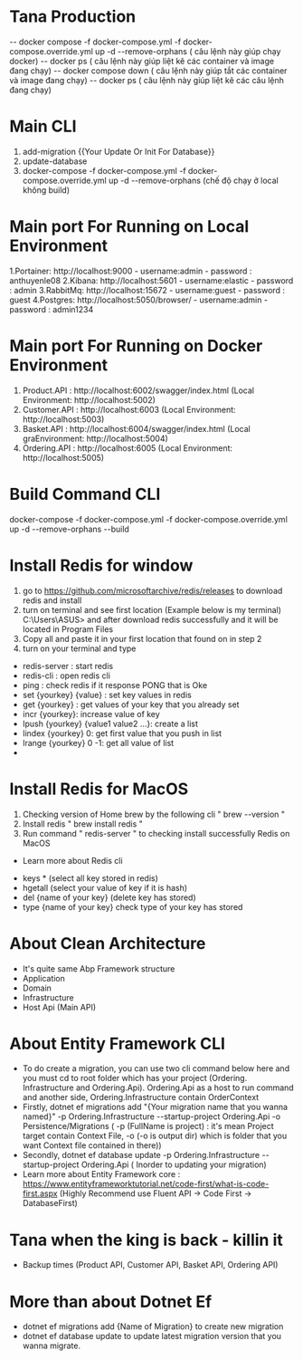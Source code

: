 ﻿# Tana Production
-- docker compose -f docker-compose.yml -f docker-compose.override.yml up -d --remove-orphans
( câu lệnh này giúp chạy docker)
-- docker ps
( câu lệnh này giúp liệt kê các container và image đang chạy)
-- docker compose down
( câu lệnh này giúp tắt  các container và image đang chạy)
-- docker ps ( câu lệnh này giúp liệt kê các câu lệnh đang chạy)

# Main CLI
1. add-migration {{Your Update Or Init For Database}}
2. update-database 
3. docker-compose -f docker-compose.yml -f docker-compose.override.yml up -d --remove-orphans (chế độ chạy ở local không build)

# Main port For Running on Local Environment
1.Portainer: http://localhost:9000 - username:admin - password : anthuyenle08
2.Kibana: http://localhost:5601 - username:elastic - password : admin
3.RabbitMq: http://localhost:15672 - username:guest - password : guest
4.Postgres: http://localhost:5050/browser/ - username:admin - password : admin1234

# Main port For Running on Docker Environment
1. Product.API : http://localhost:6002/swagger/index.html (Local Environment: http://localhost:5002)
2. Customer.API : http://localhost:6003 (Local Environment: http://localhost:5003)
3. Basket.API : http://localhost:6004/swagger/index.html (Local graEnvironment: http://localhost:5004)
4. Ordering.API : http://localhost:6005 (Local Environment: http://localhost:5005)

# Build Command CLI
docker-compose -f docker-compose.yml -f docker-compose.override.yml up -d --remove-orphans --build

# Install Redis for window
1. go to https://github.com/microsoftarchive/redis/releases to download redis and install
2. turn on terminal and see first location (Example below is my terminal)
C:\Users\ASUS>
and after download redis successfully and it will be located in Program Files
3. Copy all and paste it in your first location that found on in step 2
4. turn on your terminal and type
+ redis-server : start redis
+ redis-cli : open redis cli
+ ping : check redis if it response PONG that is Oke
+ set {yourkey} {value} : set key values in redis
+ get {yourkey} : get values of your key that you already set
+ incr {yourkey}: increase value of key
+ lpush {yourkey} {value1 value2 ...}: create a list 
+ lindex {yourkey} 0: get first value that you push in list
+ lrange {yourkey} 0 -1: get all value of list
+ 
# Install Redis for MacOS
1. Checking version of Home brew by the following cli " brew --version "
2. Install redis " brew install redis "
3. Run command " redis-server " to checking install successfully Redis on MacOS 
* Learn more about Redis cli
- keys * (select all key stored in redis)
- hgetall (select your value of key if it is hash)
- del {name of  your key} (delete key has stored)
- type {name of your key} check type of your key has stored

# About Clean Architecture
- It's quite same Abp Framework structure 
- Application 
- Domain 
- Infrastructure 
- Host Api (Main API) 

# About Entity Framework CLI
- To do create a migration, you can use two cli command below here and you must cd to root folder which has your project (Ordering. Infrastructure and Ordering.Api). Ordering.Api as a host to run command and another side, Ordering.Infrastructure contain OrderContext
- Firstly, dotnet ef migrations add "{Your migration name that you wanna named}" -p Ordering.Infrastructure --startup-project Ordering.Api -o Persistence/Migrations ( -p (FullName is project) : it's mean Project target contain Context File, -o (-o is output dir) which is folder that you want Context file contained in there))
- Secondly, dotnet ef database update -p Ordering.Infrastructure --startup-project Ordering.Api ( Inorder to updating your migration)
- Learn more about Entity Framework core : https://www.entityframeworktutorial.net/code-first/what-is-code-first.aspx (Highly Recommend use Fluent API -> Code First -> DatabaseFirst)
# Tana when the king is back - killin it
- Backup times (Product API, Customer API, Basket API, Ordering API)
# More than about Dotnet Ef
- dotnet ef migrations add {Name of Migration} to create new migration
- dotnet ef database update to update latest migration version that you wanna migrate.
